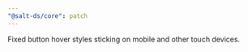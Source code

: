 ```yaml
---
"@salt-ds/core": patch
---
```


Fixed button hover styles sticking on mobile and other touch devices.
